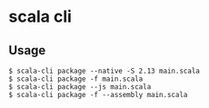 # scala cli

## Usage

    $ scala-cli package --native -S 2.13 main.scala
    $ scala-cli package -f main.scala
    $ scala-cli package --js main.scala
    $ scala-cli package -f --assembly main.scala
